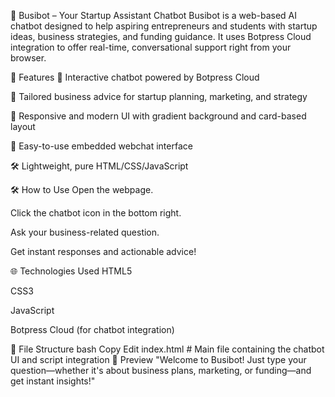 🚀 Busibot – Your Startup Assistant Chatbot
Busibot is a web-based AI chatbot designed to help aspiring entrepreneurs and students with startup ideas, business strategies, and funding guidance. It uses Botpress Cloud integration to offer real-time, conversational support right from your browser.

🔧 Features
🤖 Interactive chatbot powered by Botpress Cloud

🎯 Tailored business advice for startup planning, marketing, and strategy

📱 Responsive and modern UI with gradient background and card-based layout

💬 Easy-to-use embedded webchat interface

🛠 Lightweight, pure HTML/CSS/JavaScript

🛠 How to Use
Open the webpage.

Click the chatbot icon in the bottom right.

Ask your business-related question.

Get instant responses and actionable advice!

🌐 Technologies Used
HTML5

CSS3

JavaScript

Botpress Cloud (for chatbot integration)

📁 File Structure
bash
Copy
Edit
index.html      # Main file containing the chatbot UI and script integration
📸 Preview
"Welcome to Busibot! Just type your question—whether it's about business plans, marketing, or funding—and get instant insights!"
